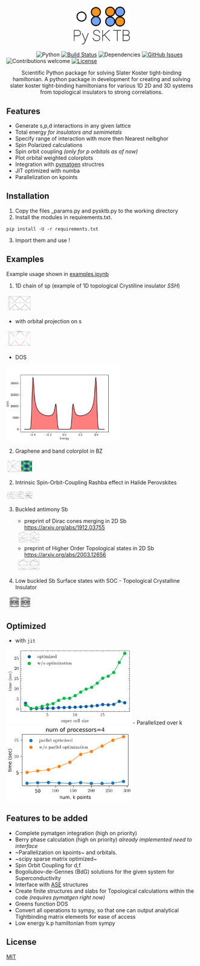 <p align="center"><img width=30.5% src="./logo.png"></p>


&nbsp;&nbsp;&nbsp;&nbsp;&nbsp;&nbsp;&nbsp;&nbsp;&nbsp;&nbsp;&nbsp;&nbsp;&nbsp;&nbsp;&nbsp;&nbsp;&nbsp;&nbsp;&nbsp;
![Python](https://img.shields.io/badge/python-v3.6+-blue.svg)
[![Build Status](https://travis-ci.org/anfederico/Clairvoyant.svg?branch=master)](https://travis-ci.org/anfederico/Clairvoyant)
![Dependencies](https://img.shields.io/badge/dependencies-up%20to%20date-brightgreen.svg)
[![GitHub Issues](https://img.shields.io/github/issues/anfederico/Clairvoyant.svg)](https://github.com/anfederico/Clairvoyant/issues)
![Contributions welcome](https://img.shields.io/badge/contributions-welcome-orange.svg)
[![License](https://img.shields.io/badge/license-MIT-blue.svg)](https://opensource.org/licenses/MIT)

<p align="center">Scientific Python package for solving Slater Koster tight-binding hamiltonian. A python package in development for creating and solving slater koster tight-binding hamiltonians for various 1D 2D and 3D systems from topological insulators to strong correlations.</p>

                            



## Features

  - Generate s,p,d interactions in any given lattice
  - Total energy *for insulators and semimetals*
  - Specify range of interaction with more then Nearest neibghor
  - Spin Polarized calculations
  - Spin orbit coupling *(only for p orbitals as of now)*
  - Plot orbital weighted colorplots
  - Integration with [pymatgen](https://pymatgen.org) structres 
  - JIT optimized with numba
  - Parallelization on kpoints

## Installation
 1. Copy the files _params.py and pysktb.py to the working directory
 2. Install the modules in requirements.txt.
 ```console
 pip install -U -r requirements.txt
 ```
 3. Import them and use !

 
## Examples

Example usage shown in 	[examples.ipynb](./examples/examples.ipynb)


1. 1D chain of sp (example of 1D topological Crystiline insulator *SSH*)
  
 <img src="./examples/sp-chain.png" style="max-height: 70px; max-width: 70px;" >
  
  - with orbital projection on s
  <img src="./examples/sp-chain-proj.png" style="max-height: 70px; max-width: 70px;" >
  
  - DOS
  
  <img src="./examples/sp-chain-dos.png" height="200" >
  
2. Graphene and band colorplot in BZ

  <img src="./examples/graphene.png" style="max-height: 70px; max-width: 70px;" >
  
2. Intrinsic Spin-Orbit-Coupling Rashba effect in Halide Perovskites

  <img src="./examples/Perovskite_soc.png" style="max-height: 70px; max-width: 70px;" >
  
3. Buckled antimony Sb 

   - preprint of Dirac cones merging in 2D Sb https://arxiv.org/abs/1912.03755
   
   <img src="./examples/Sb-flat.png" style="max-height: 70px; max-width: 70px;" >
   
   - preprint of Higher Order Topological states in 2D Sb https://arxiv.org/abs/2003.12656
   
   <img src="./examples/Sb_buckled.png" style="max-height: 70px; max-width: 70px;" >
   
4. Low buckled Sb Surface states with SOC - Topological Crystalline Insulator

 <img src="./examples/buckled_sb_SOC.png" style="max-height: 70px; max-width: 70px;" >
 


## Optimized 
  - with `jit`
<img src="./examples/pysktb_numba.png" height="200" >
- Parallelized over k
<img src="./examples/pysktb_parallel.png" height="200" >

## Features to be added
   - Complete pymatgen integration (high on priority)
   - Berry phase calculation (high on priority) *already implemented need to interface*
   - ~Parallelization on kpoints~ and orbitals.
   - ~scipy sparse matrix optimized~
   - Spin Orbit Coupling for d,f
   - Bogoliubov-de-Gennes (BdG) solutions for the given system for Superconductivity 
   - Interface with [ASE](https://wiki.fysik.dtu.dk/ase/) structures
   - Create finite structures and slabs for Topological calculations within the code *(requires pymatgen right now)*
   - Greens function DOS
   - Convert all operations to sympy, so that one can output analytical Tightbinding matrix elements for ease of access 
   - Low energy k.p hamiltonian from sympy
## License

[MIT](LICENSE) 
